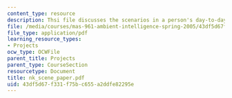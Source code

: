 ```yaml
---
content_type: resource
description: Thsi file discusses the scenarios in a person's day-to-day life.
file: /media/courses/mas-961-ambient-intelligence-spring-2005/43df5d67f331f75bc655a2ddfe82295e_nk_scene_paper.pdf
file_type: application/pdf
learning_resource_types:
- Projects
ocw_type: OCWFile
parent_title: Projects
parent_type: CourseSection
resourcetype: Document
title: nk_scene_paper.pdf
uid: 43df5d67-f331-f75b-c655-a2ddfe82295e
---
```

